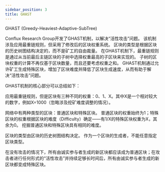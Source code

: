 ```yaml
---
sidebar_position: 3
title: GHAST
---
```


GHAST (Greedy-Heaviest-Adaptive-SubTree)

Conflux Research Group开发了GHAST机制，以解决“活性攻击”问题。 该机制涉及应用最重链规则，但采用了修改后的区块权重系统。 区块的类型是根据区块的历史树图结构决定的，而不是矿工的自由裁量。 在GHAST机制下，最重链规则是通过从当前最后主链区块的子树中选择权重最高的子区块来实现的。 子树的区块权重的计算不再仅基于区块数量，而且还要考虑权重之和。 GHAST机制通过允许矿工生成特殊区块，增加了区块难度并降低了区块生成速度，从而有助于解决“活性攻击”问题。

GHAST机制的核心部分可以总结如下：

应用最重链规则，但是区块有三种不同的权重：0、1、X。其中X是一个相对较大的数字，例如X=1000（忽略涉及挖矿难度调整的情况）。

网络中有两种类型的区块：普通区块和特殊区块。 普通区块的权重始终为1；特殊区块的权重根据区块的难度（Difficulty）确定——有1/X的特殊区块权重为X，其余为0。 挖掘普通区块和特殊区块具有相同的难度。

区块的类型由区块的历史树图结构决定。 作为一个区块的生成者，不能任意指定区块类型。

在没有攻击的情况下，所有由诚实参与者生成的新区块都应该成为普通区块；在攻击者进行任何形式的“活性攻击”并持续足够长时间后，所有由诚实参与者生成的新区块都变成特殊区块。
